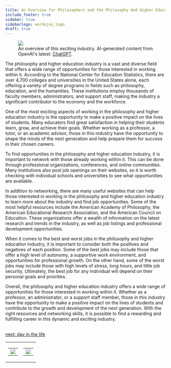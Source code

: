 ```yaml
---
title: An Overview for Philosophers and the Philosophy And Higher Education  Industry
include_footer: true
sidebar: true
sidebarlogo: wordojos_logo
draft: true
---
```

<figure>
    <img src='/uploads//small/philosophers.jpg style="width: 100%;height: 100%;padding: 3px; box-shadow: 0 3px 5px rgba(0,0,0,.3);border-radius: 25px;overflow: hidden;border: none;" align="middle"; alt='firecracker';/>
    <figcaption>An overview of this exciting industry. AI-generated content from OpenAI's latest: <a href="https://openai.com/blog/chatgpt/" >ChatGPT</a>.</figcaption>
</figure>
<p>
The philosophy and higher education industry is a vast and diverse field that offers a wide range of opportunities for those interested in working within it. According to the National Center for Education Statistics, there are over 4,700 colleges and universities in the United States alone, each offering a variety of degree programs in fields such as philosophy, education, and the humanities. These institutions employ thousands of faculty members, administrators, and support staff, making the industry a significant contributor to the economy and the workforce.

One of the most exciting aspects of working in the philosophy and higher education industry is the opportunity to make a positive impact on the lives of students. Many educators find great satisfaction in helping their students learn, grow, and achieve their goals. Whether working as a professor, a tutor, or an academic advisor, those in this industry have the opportunity to shape the minds of the next generation and help prepare them for success in their chosen careers.

To find opportunities in the philosophy and higher education industry, it is important to network with those already working within it. This can be done through professional organizations, conferences, and online communities. Many institutions also post job openings on their websites, so it is worth checking with individual schools and universities to see what opportunities are available.

In addition to networking, there are many useful websites that can help those interested in working in the philosophy and higher education industry to learn more about the industry and find job opportunities. Some of the most helpful resources include the American Academy of Philosophy, the American Educational Research Association, and the American Council on Education. These organizations offer a wealth of information on the latest research and trends in the industry, as well as job listings and professional development opportunities.

When it comes to the best and worst jobs in the philosophy and higher education industry, it is important to consider both the positives and negatives of each position. Some of the best jobs may include those that offer a high level of autonomy, a supportive work environment, and opportunities for professional growth. On the other hand, some of the worst jobs may include those with high levels of stress, long hours, and little job security. Ultimately, the best job for any individual will depend on their personal goals and priorities.

Overall, the philosophy and higher education industry offers a wide range of opportunities for those interested in working within it. Whether as a professor, an administrator, or a support staff member, those in this industry have the opportunity to make a positive impact on the lives of students and contribute to the growth and development of the next generation. With the right resources and networking skills, it is possible to find a rewarding and fulfilling career in this dynamic and exciting industry.

<br>
<a href="https://workdojos.com/philosophers/day-in-the-life">next: day in the life</a>
</p>
<table border="0" cellpadding="0" cellspacing="0" width="600" id="templateColumns">
    <tr>
        <td align="center" valign="top" width="50%" class="templateColumnContainer">
            <table border="0" cellpadding="10" cellspacing="0" height="100%" width="100px">
                <tr>
                    <td class="leftColumnContent">
                      <a href="https://philosophers.workdojos.com">
                        <img src="/uploads/d.svg" class="columnImage" />
                    </td>
                </tr>
            </table>
        </td>
        <td align="center" valign="top" width="50%" class="templateColumnContainer">
            <table border="0" cellpadding="10" cellspacing="0" height="100%" width="100px">
                <tr>
                    <td class="rightColumnContent">
                      <a href="https://videogamers.workdojos.com">
                        <img src="/uploads/randomdojo.svg" class="columnImage" />
                    </td>
            </table>
        </td>
    </tr>
</table>